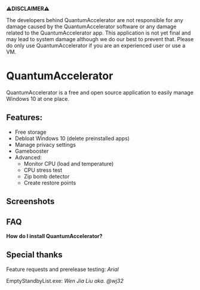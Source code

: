 ⚠**DISCLAIMER**⚠

The developers behind QuantumAccelerator are not responsible for any damage caused by the QuantumAccelerator software or any damage related to the QuantumAccelerator app. 
This application is not yet final and may lead to system damage although we do our best to prevent that. Please do only use QuantumAccelerator if you are an experienced user or use a VM.

# QuantumAccelerator

QuantumAccelerator is a free and open source application to easily manage Windows 10 at one place.

## Features:
   * Free storage
   * Debloat Windows 10 (delete preinstalled apps)
   * Manage privacy settings
   * Gamebooster
   * Advanced:
     * Monitor CPU (load and temperature)
     * CPU stress test
     * Zip bomb detector
     * Create restore points

## Screenshots

## FAQ

**How do I install QuantumAccelerator?**



## Special thanks

Feature requests and prerelease testing:   *Arial*

EmptyStandbyList.exe:                      *Wen Jia Liu aka. @wj32*

